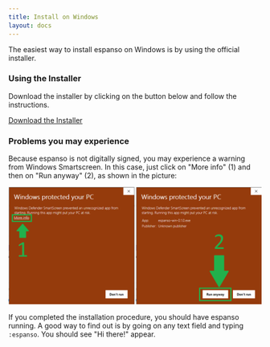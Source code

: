 ```yaml
---
title: Install on Windows
layout: docs
---
```

The easiest way to install espanso on Windows is by using the official installer.

### Using the Installer

Download the installer by clicking on the button below and follow the instructions.

<div class="">
<a class="btn btn-lg mybtn" href="https://github.com/federico-terzi/espanso/releases/latest/download/espanso-win-installer.exe" role="button">Download the Installer</a>
</div>

### Problems you may experience

Because espanso is not digitally signed, you may experience a warning from
Windows Smartscreen. In this case, just click on "More info" (1) and then
on "Run anyway" (2), as shown in the picture:

![Windows Smartscreen](/assets/images/windows-smartscreen.png)

If you completed the installation procedure, you should have espanso running.
A good way to find out is by going on any text field and typing `:espanso`. 
You should see "Hi there!" appear.